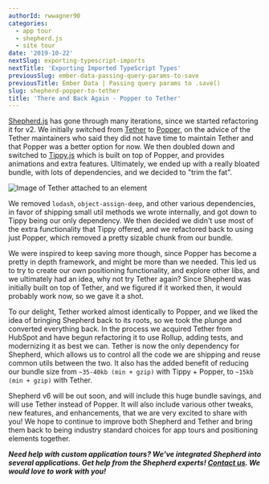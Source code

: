 ```yaml
---
authorId: rwwagner90
categories: 
  - app tour
  - shepherd.js
  - site tour
date: '2019-10-22'
nextSlug: exporting-typescript-imports
nextTitle: 'Exporting Imported TypeScript Types'
previousSlug: ember-data-passing-query-params-to-save
previousTitle: Ember Data | Passing query params to .save()
slug: shepherd-popper-to-tether
title: 'There and Back Again - Popper to Tether'
---
```


[Shepherd.js](https://shepherdjs.dev/) has gone through many iterations, 
since we started refactoring it for v2. We initially switched from 
[Tether](https://github.com/shipshapecode/tether) to [Popper](https://popper.js.org/), on the 
advice of the Tether maintainers who said they did not have time to maintain Tether
and that Popper was a better option for now. We then doubled down and switched
to [Tippy.js](https://atomiks.github.io/tippyjs/) which is built on top of Popper, and 
provides animations and extra features. Ultimately, we ended up with a really bloated bundle, 
with lots of dependencies, and we decided to "trim the fat".

![Image of Tether attached to an element](/img/blog/tether.png)

We removed `lodash`, `object-assign-deep`, and other various dependencies, in favor
of shipping small util methods we wrote internally, and got down to Tippy being
our only dependency. We then decided we didn't use most of the extra functionality that
Tippy offered, and we refactored back to using just Popper, which removed a pretty
sizable chunk from our bundle.

We were inspired to keep saving more though, since Popper has become a pretty in depth
framework, and might be more than we needed. This led us to try to create our
own positioning functionality, and explore other libs, and we ultimately had an
idea, why not try Tether again? Since Shepherd was initially
built on top of Tether, and we figured if it worked then, it would probably work
now, so we gave it a shot.

To our delight, Tether worked almost identically to Popper, and we liked the idea
of bringing Shepherd back to its roots, so we took the plunge and converted everything
back. In the process we acquired Tether from HubSpot and have begun refactoring it
to use Rollup, adding tests, and modernizing it as best we can. Tether is now the only
dependency for Shepherd, which allows us to control all the code we are shipping and
reuse common utils between the two. It also has the added benefit of reducing our bundle
size from `~35-40kb (min + gzip)` with Tippy + Popper, to `~15kb (min + gzip)` with Tether.

Shepherd v6 will be out soon, and will include this huge bundle savings, and will use 
Tether instead of Popper. It will also include various other tweaks, new features, and
enhancements, that we are very excited to share with you! We hope to continue to improve
both Shepherd and Tether and bring them back to being industry standard choices for app
tours and positioning elements together.

***Need help with custom application tours? We've integrated Shepherd into several applications. 
Get help from the Shepherd experts! [Contact us](https://shipshape.io/contact/). 
We would love to work with you!***


